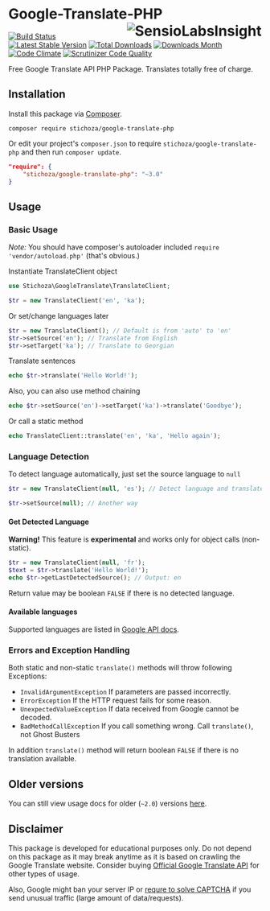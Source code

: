 Google-Translate-PHP [<img alt="SensioLabsInsight" src="https://insight.sensiolabs.com/projects/b80c185c-cfad-44e7-b7c8-9186ae895bb8/small.png" align="right">](https://insight.sensiolabs.com/projects/b80c185c-cfad-44e7-b7c8-9186ae895bb8)
====================

[![Build Status](https://travis-ci.org/Stichoza/google-translate-php.svg?branch=master)](https://travis-ci.org/Stichoza/google-translate-php) [![Latest Stable Version](https://img.shields.io/packagist/v/Stichoza/google-translate-php.svg)](https://packagist.org/packages/stichoza/google-translate-php) [![Total Downloads](https://img.shields.io/packagist/dt/Stichoza/google-translate-php.svg)](https://packagist.org/packages/stichoza/google-translate-php) [![Downloads Month](https://img.shields.io/packagist/dm/Stichoza/google-translate-php.svg)](https://packagist.org/packages/stichoza/google-translate-php) [![Code Climate](https://img.shields.io/codeclimate/github/Stichoza/google-translate-php.svg)](https://codeclimate.com/github/Stichoza/google-translate-php) [![Scrutinizer Code Quality](https://scrutinizer-ci.com/g/Stichoza/google-translate-php/badges/quality-score.png?b=master)](https://scrutinizer-ci.com/g/Stichoza/google-translate-php/?branch=master)

Free Google Translate API PHP Package. Translates totally free of charge.

## Installation

Install this package via [Composer](https://getcomposer.org/).

```
composer require stichoza/google-translate-php
```

Or edit your project's `composer.json` to require `stichoza/google-translate-php` and then run `composer update`.

```json
"require": {
    "stichoza/google-translate-php": "~3.0"
}
```

## Usage

### Basic Usage

*Note:* You should have composer's autoloader included `require 'vendor/autoload.php'` (that's obvious.)

Instantiate TranslateClient object

```php
use Stichoza\GoogleTranslate\TranslateClient;

$tr = new TranslateClient('en', 'ka');
```
Or set/change languages later
```php
$tr = new TranslateClient(); // Default is from 'auto' to 'en'
$tr->setSource('en'); // Translate from English
$tr->setTarget('ka'); // Translate to Georgian
```
Translate sentences
```php
echo $tr->translate('Hello World!');
```
Also, you can also use method chaining
```php
echo $tr->setSource('en')->setTarget('ka')->translate('Goodbye');
```
Or call a static method
```php
echo TranslateClient::translate('en', 'ka', 'Hello again');
```

### Language Detection

To detect language automatically, just set the source language to `null`

```php
$tr = new TranslateClient(null, 'es'); // Detect language and translate to Spanish
```

```php
$tr->setSource(null); // Another way
```

#### Get Detected Language

**Warning!** This feature is **experimental** and works only for object calls (non-static).

```php
$tr = new TranslateClient(null, 'fr');
$text = $tr->translate('Hello World!');
echo $tr->getLastDetectedSource(); // Output: en
```

Return value may be boolean `FALSE` if there is no detected language.

#### Available languages

Supported languages are listed in [Google API docs](https://cloud.google.com/translate/v2/using_rest#language-params).

### Errors and Exception Handling

Both static and non-static `translate()` methods will throw following Exceptions:

 - `InvalidArgumentException` If parameters are passed incorrectly.
 - `ErrorException` If the HTTP request fails for some reason.
 - `UnexpectedValueException` If data received from Google cannot be decoded.
 - `BadMethodCallException` If you call something wrong. Call `translate()`, not Ghost Busters

In addition `translate()` method will return boolean `FALSE` if there is no translation available.

## Older versions

You can still view usage docs for older (`~2.0`) versions [here](https://github.com/Stichoza/google-translate-php/tree/v2.0.3).

## Disclaimer

This package is developed for educational purposes only. Do not depend on this package as it may break anytime as it is based on crawling the Google Translate website. Consider buying [Official Google Translate API](https://cloud.google.com/translate/) for other types of usage.

Also, Google might ban your server IP or [requre to solve CAPTCHA](https://github.com/Stichoza/google-translate-php/issues/18) if you send unusual traffic (large amount of data/requests).
